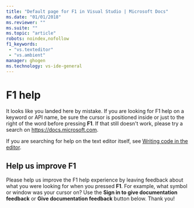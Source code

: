 ```yaml
---
title: "Default page for F1 in Visual Studio | Microsoft Docs"
ms.date: "01/01/2018"
ms.reviewer: ""
ms.suite: ""
ms.topic: "article"
robots: noindex,nofollow
f1_keywords:
 - "vs.texteditor"
 - "vs.ambient"
manager: ghogen
ms.technology: vs-ide-general
---
```

# F1 help

It looks like you landed here by mistake. If you are looking for F1 help on a keyword or API name, be sure the cursor is positioned inside or just to the right of the word before pressing **F1**. If that still doesn't work, please try a search on https://docs.microsoft.com.

If you are searching for help on the text editor itself, see [Writing code in the editor](../../ide/writing-code-in-the-code-and-text-editor.md).

## Help us improve F1

Please help us improve the F1 help experience by leaving feedback about what you were looking for when you pressed **F1**. For example, what symbol or window was your cursor on? Use the **Sign in to give documentation feedback** or **Give documentation feedback** button below. Thank you!
